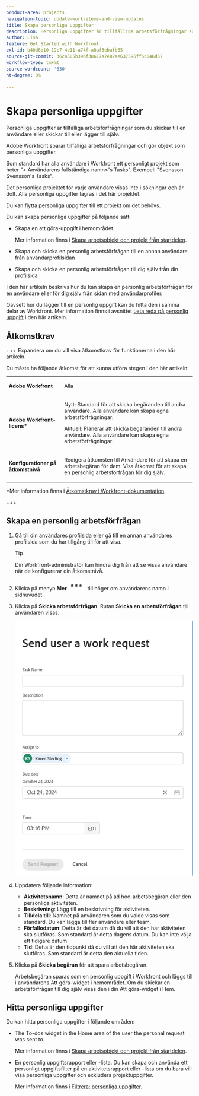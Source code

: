 ```yaml
---
product-area: projects
navigation-topic: update-work-items-and-view-updates
title: Skapa personliga uppgifter
description: Personliga uppgifter är tillfälliga arbetsförfrågningar som du skickar till en användare, till dig själv eller att göra-uppgifter som du skapar själv i hemområdet. Workfront sparar tillfälliga arbetsförfrågningar och gör objekt som personliga uppgifter.
author: Lisa
feature: Get Started with Workfront
exl-id: b40d6b10-19c7-4e11-a74f-a8af3ebafb65
source-git-commit: 36c4505b396f38617a7e82ae637596ff6c046d57
workflow-type: tm+mt
source-wordcount: '630'
ht-degree: 0%

---
```


# Skapa personliga uppgifter

<!--Audited: 10/2024-->

Personliga uppgifter är tillfälliga arbetsförfrågningar som du skickar till en användare eller skickar till eller lägger till själv.

Adobe Workfront sparar tillfälliga arbetsförfrågningar och gör objekt som personliga uppgifter.

Som standard har alla användare i Workfront ett personligt projekt som heter &quot;&lt; Användarens fullständiga namn>&#39;s Tasks&quot;. Exempel: &quot;Svensson Svensson&#39;s Tasks&quot;.

Det personliga projektet för varje användare visas inte i sökningar och är dolt. Alla personliga uppgifter lagras i det här projektet.

Du kan flytta personliga uppgifter till ett projekt om det behövs.

Du kan skapa personliga uppgifter på följande sätt:

* Skapa en att göra-uppgift i hemområdet

  Mer information finns i [Skapa arbetsobjekt och projekt från startdelen](/help/quicksilver/workfront-basics/using-home/using-the-home-area/create-work-items-in-home.md).

* Skapa och skicka en personlig arbetsförfrågan till en annan användare från användarprofilsidan
* Skapa och skicka en personlig arbetsförfrågan till dig själv från din profilsida

I den här artikeln beskrivs hur du kan skapa en personlig arbetsförfrågan för en användare eller för dig själv från sidan med användarprofiler.

Oavsett hur du lägger till en personlig uppgift kan du hitta den i samma delar av Workfront. Mer information finns i avsnittet [Leta reda på personlig uppgift](#locate-personal-tasks) i den här artikeln.

## Åtkomstkrav

+++ Expandera om du vill visa åtkomstkrav för funktionerna i den här artikeln.

Du måste ha följande åtkomst för att kunna utföra stegen i den här artikeln:

<table style="table-layout:auto"> 
 <col> 
 </col> 
 <col> 
 </col> 
 <tbody> 
  <tr> 
   <td role="rowheader"><strong>Adobe Workfront</strong></td> 
   <td> <p>Alla</p> </td> 
  </tr> 
  <tr> 
   <td role="rowheader"><strong>Adobe Workfront-licens*</strong></td> 
   <td> 
   <p>Nytt: Standard för att skicka begäranden till andra användare. Alla användare kan skapa egna arbetsförfrågningar.</p> 
   <p>Aktuell: Planerar att skicka begäranden till andra användare. Alla användare kan skapa egna arbetsförfrågningar.</p>
    </td> 
  </tr> 
  <tr> 
   <td role="rowheader"><strong>Konfigurationer på åtkomstnivå</strong></td> 
   <td> <p>Redigera åtkomsten till Användare för att skapa en arbetsbegäran för dem. Visa åtkomst för att skapa en personlig arbetsförfrågan för dig själv. </p>
   </td> 
  </tr>

</tbody> 
</table>

*Mer information finns i [Åtkomstkrav i Workfront-dokumentation](/help/quicksilver/administration-and-setup/add-users/access-levels-and-object-permissions/access-level-requirements-in-documentation.md).

+++


## Skapa en personlig arbetsförfrågan

1. Gå till din användares profilsida eller gå till en annan användares profilsida som du har tillgång till för att visa.

   >[!TIP]
   >
   >Din Workfront-administratör kan hindra dig från att se vissa användare när de konfigurerar din åtkomstnivå.

1. Klicka på menyn **Mer** ![](assets/more-menu.png) till höger om användarens namn i sidhuvudet.
1. Klicka på **Skicka arbetsförfrågan**.
Rutan **Skicka en arbetsförfrågan** till användaren visas.

   ![](assets/personal-task-box.png)
1. Uppdatera följande information:

   * **Aktivitetsnamn**: Detta är namnet på ad hoc-arbetsbegäran eller den personliga aktiviteten.
   * **Beskrivning**: Lägg till en beskrivning för aktiviteten.
   * **Tilldela till**: Namnet på användaren som du valde visas som standard. Du kan lägga till fler användare eller team.
   * **Förfallodatum**: Detta är det datum då du vill att den här aktiviteten ska slutföras. Som standard är detta dagens datum. Du kan inte välja ett tidigare datum
   * **Tid**: Detta är den tidpunkt då du vill att den här aktiviteten ska slutföras. Som standard är detta den aktuella tiden.

1. Klicka på **Skicka begäran** för att spara arbetsbegäran.

   Arbetsbegäran sparas som en personlig uppgift i Workfront och läggs till i användarens Att göra-widget i hemområdet. Om du skickar en arbetsförfrågan till dig själv visas den i din Att göra-widget i Hem.


## Hitta personliga uppgifter

Du kan hitta personliga uppgifter i följande områden:

* The To-dos widget in the Home area of the user the personal request was sent to.

  Mer information finns i [Skapa arbetsobjekt och projekt från startdelen](/help/quicksilver/workfront-basics/using-home/using-the-home-area/create-work-items-in-home.md).

* En personlig uppgiftsrapport eller -lista. Du kan skapa och använda ett personligt uppgiftsfilter på en aktivitetsrapport eller -lista om du bara vill visa personliga uppgifter och exkludera projektuppgifter.

  Mer information finns i [Filtrera: personliga uppgifter](/help/quicksilver/reports-and-dashboards/reports/custom-view-filter-grouping-samples/filter-personal-tasks.md).

